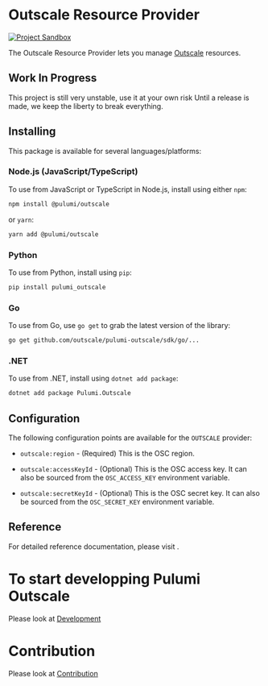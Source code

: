 # Outscale Resource Provider
[![Project Sandbox](https://docs.outscale.com/fr/userguide/_images/Project-Sandbox-yellow.svg)](https://docs.outscale.com/en/userguide/Open-Source-Projects.html)

The Outscale Resource Provider lets you manage [Outscale](https://fr.outscale.com/api-outscale/) resources.

## Work In Progress

This project is still very unstable, use it at your own risk
Until a release is made, we keep the liberty to break everything.

## Installing

This package is available for several languages/platforms:

### Node.js (JavaScript/TypeScript)

To use from JavaScript or TypeScript in Node.js, install using either `npm`:

```bash
npm install @pulumi/outscale
```

or `yarn`:

```bash
yarn add @pulumi/outscale
```

### Python

To use from Python, install using `pip`:

```bash
pip install pulumi_outscale
```

### Go

To use from Go, use `go get` to grab the latest version of the library:

```bash
go get github.com/outscale/pulumi-outscale/sdk/go/...
```

### .NET

To use from .NET, install using `dotnet add package`:

```bash
dotnet add package Pulumi.Outscale
```

## Configuration

The following configuration points are available for the `OUTSCALE` provider:

- `outscale:region` - (Required) This is the OSC region.

- `outscale:accessKeyId` - (Optional) This is the OSC access key. It can also be sourced from the
  `OSC_ACCESS_KEY` environment variable.
- `outscale:secretKeyId` - (Optional) This is the OSC secret key. It can also be sourced from the
  `OSC_SECRET_KEY` environment variable.

## Reference

For detailed reference documentation, please visit .


# To start developping Pulumi Outscale
Please look at [Development](./docs/developement.md)

# Contribution
Please look at [Contribution](./docs/contributing.md)




